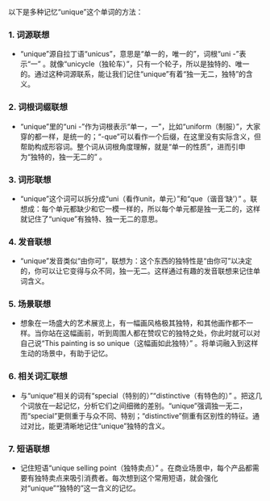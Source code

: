 以下是多种记忆“unique”这个单词的方法：

### 1. 词源联想
 - “unique”源自拉丁语“unicus”，意思是“单一的，唯一的”，词根“uni -”表示“一” 。就像“unicycle（独轮车）”，只有一个轮子，所以是独特的、唯一的。通过这种词源联系，能让我们记住“unique”有着“独一无二，独特”的含义。

### 2. 词根词缀联想
 - “unique”里的“uni -”作为词根表示“单一，一”，比如“uniform（制服）”，大家穿的都一样，是统一的；“-que”可以看作一个后缀，在这里没有实际含义，但帮助构成形容词。整个词从词根角度理解，就是“单一的性质”，进而引申为“独特的，独一无二的” 。

### 3. 词形联想
 - “unique”这个词可以拆分成“uni（看作unit，单元）”和“que（谐音‘缺’）” 。联想成：每个单元都缺少和它一模一样的，所以每个单元都是独一无二的，这样就记住了“unique”有独特、独一无二的意思。

### 4. 发音联想
 - “unique”发音类似“由你可”，联想为：这个东西的独特性是“由你可”以决定的，你可以让它变得与众不同，独一无二。这样通过有趣的发音联想来记住单词含义。

### 5. 场景联想
 - 想象在一场盛大的艺术展览上，有一幅画风格极其独特，和其他画作都不一样。当你站在这幅画前，听到周围人都在赞叹它的独特之处，你此时就可以对自己说“This painting is so unique（这幅画如此独特）” 。将单词融入到这样生动的场景中，有助于记忆。

### 6. 相关词汇联想
 - 与“unique”相关的词有“special（特别的）”“distinctive（有特色的）” 。把这几个词放在一起记忆，分析它们之间细微的差别。“unique”强调独一无二，而“special”更侧重于与众不同、特别；“distinctive”侧重有区别性的特征。通过对比，能更清晰地记住“unique”独特的含义。

### 7. 短语联想
 - 记住短语“unique selling point（独特卖点）” 。在商业场景中，每个产品都需要有独特卖点来吸引消费者。每次想到这个常用短语，就会强化对“unique”“独特的”这一含义的记忆。 